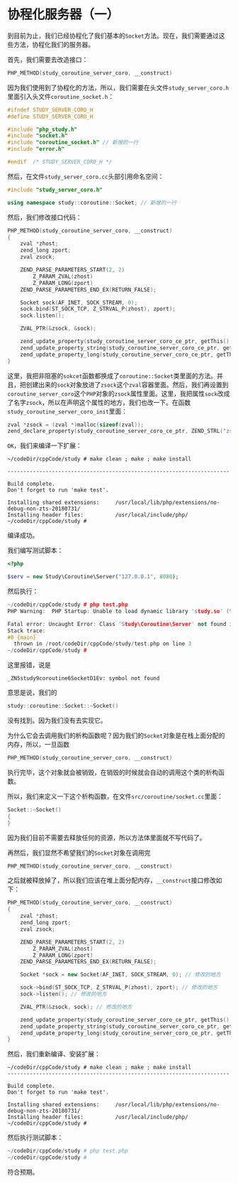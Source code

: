 # 协程化服务器（一）

到目前为止，我们已经协程化了我们基本的`Socket`方法。现在，我们需要通过这些方法，协程化我们的服务器。

首先，我们需要去改造接口：

```cpp
PHP_METHOD(study_coroutine_server_coro, __construct)
```

因为我们使用到了协程化的方法，所以，我们需要在头文件`study_server_coro.h`里面引入头文件`coroutine_socket.h`：

```cpp
#ifndef STUDY_SERVER_CORO_H
#define STUDY_SERVER_CORO_H

#include "php_study.h"
#include "socket.h"
#include "coroutine_socket.h" // 新增的一行
#include "error.h"

#endif	/* STUDY_SERVER_CORO_H */
```

然后，在文件`study_server_coro.cc`头部引用命名空间：

```cpp
#include "study_server_coro.h"

using namespace study::coroutine::Socket; // 新增的一行
```

然后，我们修改接口代码：

```cpp
PHP_METHOD(study_coroutine_server_coro, __construct)
{
    zval *zhost;
    zend_long zport;
    zval zsock;

    ZEND_PARSE_PARAMETERS_START(2, 2)
        Z_PARAM_ZVAL(zhost)
        Z_PARAM_LONG(zport)
    ZEND_PARSE_PARAMETERS_END_EX(RETURN_FALSE);

    Socket sock(AF_INET, SOCK_STREAM, 0);
    sock.bind(ST_SOCK_TCP, Z_STRVAL_P(zhost), zport);
    sock.listen();

    ZVAL_PTR(&zsock, &sock);

    zend_update_property(study_coroutine_server_coro_ce_ptr, getThis(), ZEND_STRL("zsock"), &zsock);
    zend_update_property_string(study_coroutine_server_coro_ce_ptr, getThis(), ZEND_STRL("host"), Z_STRVAL_P(zhost));
    zend_update_property_long(study_coroutine_server_coro_ce_ptr, getThis(), ZEND_STRL("port"), zport);
}
```

这里，我把非阻塞的`sokcet`函数都换成了`coroutine::Socket`类里面的方法。并且，把创建出来的`sock`对象放进了`zsock`这个`zval`容器里面。然后，我们再设置到`coroutine_server_coro`这个`PHP`对象的`zsock`属性里面。这里，我把属性`sock`改成了名字`zsock`，所以在声明这个属性的地方，我们也改一下。在函数`study_coroutine_server_coro_init`里面：

```cpp
zval *zsock = (zval *)malloc(sizeof(zval));
zend_declare_property(study_coroutine_server_coro_ce_ptr, ZEND_STRL("zsock"), zsock, ZEND_ACC_PUBLIC);
```

`OK`，我们来编译一下扩展：

```shell
~/codeDir/cppCode/study # make clean ; make ; make install

----------------------------------------------------------------------

Build complete.
Don't forget to run 'make test'.

Installing shared extensions:     /usr/local/lib/php/extensions/no-debug-non-zts-20180731/
Installing header files:          /usr/local/include/php/
~/codeDir/cppCode/study # 
```

编译成功。

我们编写测试脚本：

```php
<?php

$serv = new Study\Coroutine\Server("127.0.0.1", 8080);
```

然后执行：

```cpp
~/codeDir/cppCode/study # php test.php 
PHP Warning:  PHP Startup: Unable to load dynamic library 'study.so' (tried: /usr/local/lib/php/extensions/no-debug-non-zts-20180731/study.so (Error relocating /usr/local/lib/php/extensions/no-debug-non-zts-20180731/study.so: _ZN5study9coroutine6SocketD1Ev: symbol not found), /usr/local/lib/php/extensions/no-debug-non-zts-20180731/study.so.so (Error loading shared library /usr/local/lib/php/extensions/no-debug-non-zts-20180731/study.so.so: No such file or directory)) in Unknown on line 0

Fatal error: Uncaught Error: Class 'Study\Coroutine\Server' not found in /root/codeDir/cppCode/study/test.php:3
Stack trace:
#0 {main}
  thrown in /root/codeDir/cppCode/study/test.php on line 3
~/codeDir/cppCode/study # 
```

这里报错，说是

```
_ZN5study9coroutine6SocketD1Ev: symbol not found
```

意思是说，我们的

```cpp
study::coroutine::Socket::~Socket()
```

没有找到。因为我们没有去实现它。

为什么它会去调用我们的析构函数呢？因为我们的`Socket`对象是在栈上面分配的内存，所以，一旦函数

```cpp
PHP_METHOD(study_coroutine_server_coro, __construct)
```

执行完毕，这个对象就会被销毁，在销毁的时候就会自动的调用这个类的析构函数。

所以，我们来定义一下这个析构函数，在文件`src/coroutine/socket.cc`里面：

```cpp
Socket::~Socket()
{
}
```

因为我们目前不需要去释放任何的资源，所以方法体里面就不写代码了。

再然后，我们显然不希望我们的`Socket`对象在调用完

```cpp
PHP_METHOD(study_coroutine_server_coro, __construct)
```

之后就被释放掉了，所以我们应该在堆上面分配内存，`__construct`接口修改如下：

```cpp
PHP_METHOD(study_coroutine_server_coro, __construct)
{
    zval *zhost;
    zend_long zport;
    zval zsock;

    ZEND_PARSE_PARAMETERS_START(2, 2)
        Z_PARAM_ZVAL(zhost)
        Z_PARAM_LONG(zport)
    ZEND_PARSE_PARAMETERS_END_EX(RETURN_FALSE);

    Socket *sock = new Socket(AF_INET, SOCK_STREAM, 0); // 修改的地方

    sock->bind(ST_SOCK_TCP, Z_STRVAL_P(zhost), zport); // 修改的地方
    sock->listen(); // 修改的地方

    ZVAL_PTR(&zsock, sock); // 修改的地方

    zend_update_property(study_coroutine_server_coro_ce_ptr, getThis(), ZEND_STRL("zsock"), &zsock);
    zend_update_property_string(study_coroutine_server_coro_ce_ptr, getThis(), ZEND_STRL("host"), Z_STRVAL_P(zhost));
    zend_update_property_long(study_coroutine_server_coro_ce_ptr, getThis(), ZEND_STRL("port"), zport);
}
```

然后，我们重新编译、安装扩展：

```shell
~/codeDir/cppCode/study # make clean ; make ; make install
----------------------------------------------------------------------

Build complete.
Don't forget to run 'make test'.

Installing shared extensions:     /usr/local/lib/php/extensions/no-debug-non-zts-20180731/
Installing header files:          /usr/local/include/php/
~/codeDir/cppCode/study # 
```

然后执行测试脚本：

```php
~/codeDir/cppCode/study # php test.php 
~/codeDir/cppCode/study # 
```

符合预期。




